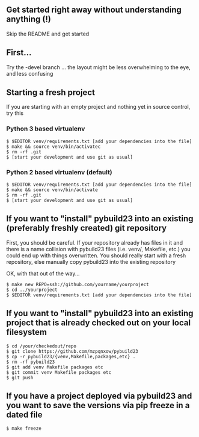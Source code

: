 ## Get started right away without understanding anything (!)

Skip the README and get started

## First...

Try the -devel branch ... the layout might be less overwhelming to the eye, and less confusing

## Starting a fresh project

If you are starting with an empty project and nothing yet in source control, try this

### Python 3 based virtualenv

```
$ $EDITOR venv/requirements.txt [add your dependencies into the file]
$ make && source venv/bin/activatec
$ rm -rf .git
$ [start your development and use git as usual]
```


### Python 2 based virtualenv (default)

```
$ $EDITOR venv/requirements.txt [add your dependencies into the file]
$ make && source venv/bin/activate
$ rm -rf .git
$ [start your development and use git as usual]
```

## If you want to "install" pybuild23 into an existing (preferably freshly created) git repository

First, you should be careful. If your repository already has files in it and there is a name collision with pybuild23 files (i.e. venv/, Makefile, etc.) you could end up with things overwritten. You should really start with a fresh repository, else manually copy pybuild23 into the existing repository

OK, with that out of the way...

```
$ make new REPO=ssh://github.com/yourname/yourproject
$ cd ../yourproject
$ $EDITOR venv/requirements.txt [add your dependencies into the file]
```

## If you want to "install" pybuild23 into an existing project that is already checked out on your local filesystem

```
$ cd /your/checkedout/repo
$ git clone https://github.com/mzpqnxow/pybuild23
$ cp -r pybuild23/{venv,Makefile,packages,etc} .
$ rm -rf pybuild23
$ git add venv Makefile packages etc
$ git commit venv Makefile packages etc
$ git push
``` 

## If you have a project deployed via pybuild23 and you want to save the versions via pip freeze in a dated file

```
$ make freeze
```

